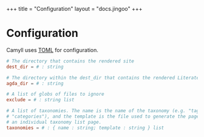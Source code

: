 +++
title = "Configuration"
layout = "docs.jingoo"
+++

# Configuration

Camyll uses [TOML](https://toml.io/en/) for configuration.

```toml
# The directory that contains the rendered site
dest_dir = # : string

# The directory within the dest_dir that contains the rendered Literate Agda
agda_dir = # : string

# A list of globs of files to ignore
exclude = # : string list

# A list of taxonomies. The name is the name of the taxonomy (e.g. "tags",
# "categories"), and the template is the file used to generate the page for
# an individual taxonomy list page.
taxonomies = # : { name : string; template : string } list
```
